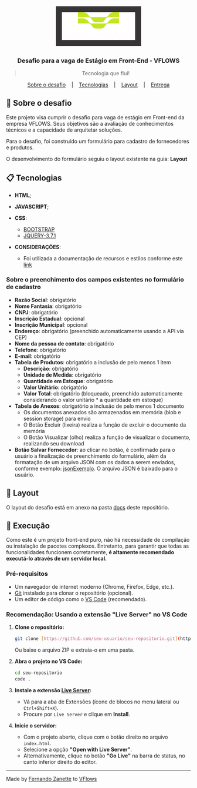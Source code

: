 <h1 align="center" >
  <img alt="VFlows" title="VFlows" src="docs/assets/logoBranca.png" width="200px" style="background:#373435; padding:16px"/>
</h1>

<h3 align="center">
  Desafio para a vaga de Estágio em Front-End - VFLOWS
</h3>

<blockquote align="center">Tecnologia que flui!</blockquote>

<p align="center">
  <a href="#-Sobre-o-desafio">Sobre o desafio</a>
  &nbsp;&nbsp;&nbsp;|&nbsp;&nbsp;&nbsp;
  <a href="#-Tecnologias">Tecnologias</a>
  &nbsp;&nbsp;&nbsp;|&nbsp;&nbsp;&nbsp;
  <a href="#-Layout">Layout</a>
  &nbsp;&nbsp;&nbsp;|&nbsp;&nbsp;&nbsp;
  <a href="#-Entrega">Entrega</a>
</p>

## 🚀 Sobre o desafio

Este projeto visa cumprir o desafio para vaga de estágio em Front-end da empresa VFLOWS. Seus objetivos são a avaliação de conhecimentos técnicos e a capacidade de arquitetar soluções.

Para o desafio, foi construído um formulário para cadastro de fornecedores e produtos.

O desenvolvimento do formulário seguiu o layout existente na guia: **Layout**

## 📋 Tecnologias

- **HTML**;
- **JAVASCRIPT**;
- **CSS**:  
  - [BOOTSTRAP](https://getbootstrap.com/)
  - [JQUERY-3.7.1 ](https://jquery.com/)

- **CONSIDERAÇÕES**:
  - Foi utilizada a documentação de recursos e estilos conforme este [link](https://style.fluig.com/)
  

### Sobre o preenchimento dos campos existentes no formulário de cadastro

- **Razão Social**: obrigatório
- **Nome Fantasia**: obrigatório
- **CNPJ**: obrigatório
- **Inscrição Estadual**: opcional
- **Inscrição Municipal**: opcional
- **Endereço**: obrigatório (preenchido automaticamente usando a API via CEP)
- **Nome da pessoa de contato**: obrigatório
- **Telefone**: obrigatório
- **E-mail**: obrigatório
- **Tabela de Produtos**: obrigatório a inclusão de pelo menos 1 item
  - **Descrição**: obrigatório
  - **Unidade de Medida**: obrigatório
  - **Quantidade em Estoque**: obrigatório
  - **Valor Unitário**: obrigatório
  - **Valor Total**: obrigatório (bloqueado, preenchido automaticamente considerando o valor unitário * a quantidade em estoque)
- **Tabela de Anexos**: obrigatório a inclusão de pelo menos 1 documento
  - Os documentos anexados são armazenados em memória (blob e session storage) para envio
  - O Botão Excluir (lixeira) realiza a função de excluir o documento da memória
  - O Botão Visualizar (olho) realiza a função de visualizar o documento, realizando seu download
- **Botão Salvar Fornecedor**: ao clicar no botão, é confirmado para o usuário a finalização de preenchimento do formulário, além da formatação de um arquivo JSON com os dados a serem enviados, conforme exemplo: [jsonExemplo](./jsonExemplo/). O arquivo JSON é baixado para o usuário.

## 🎨 Layout

O layout do desafio está em anexo na pasta [docs](./docs/) deste repositório.

## 📅 Execução

Como este é um projeto front-end puro, não há necessidade de compilação ou instalação de pacotes complexos. Entretanto, para garantir que todas as funcionalidades funcionem corretamente, **é altamente recomendado executá-lo através de um servidor local.**

### Pré-requisitos

* Um navegador de internet moderno (Chrome, Firefox, Edge, etc.).
* [Git](https://git-scm.com/) instalado para clonar o repositório (opcional).
* Um editor de código como o [VS Code](https://code.visualstudio.com/) (recomendado).

### Recomendação: Usando a extensão "Live Server" no VS Code

1.  **Clone o repositório:**
    ```bash
    git clone [https://github.com/seu-usuario/seu-repositorio.git](https://github.com/seu-usuario/seu-repositorio.git)
    ```
    Ou baixe o arquivo ZIP e extraia-o em uma pasta.

2.  **Abra o projeto no VS Code:**
    ```bash
    cd seu-repositorio
    code .
    ```

3.  **Instale a extensão [Live Server](https://marketplace.visualstudio.com/items?itemName=ritwickdey.LiveServer):**
    * Vá para a aba de Extensões (ícone de blocos no menu lateral ou `Ctrl+Shift+X`).
    * Procure por `Live Server` e clique em **Install**.

4.  **Inicie o servidor:**
    * Com o projeto aberto, clique com o botão direito no arquivo `index.html`.
    * Selecione a opção **"Open with Live Server"**.
    * Alternativamente, clique no botão **"Go Live"** na barra de status, no canto inferior direito do editor.

---

Made by [Fernando Zanette](https://github.com/fernandozanette) to [VFlows](https://vflows.com.br)

